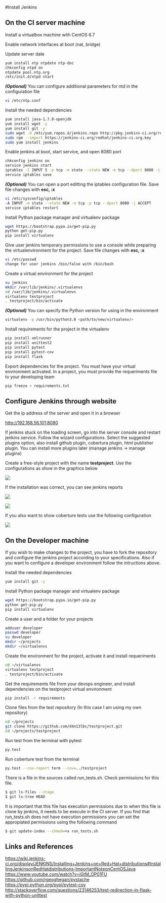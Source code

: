 #Install Jenkins

## On the CI server machine

Install a virtualbox machine with CentOS 6.7

Enable network interfaces at boot (nat, bridge)

Update server date 

```sh
yum install ntp ntpdate ntp-doc
chkconfig ntpd on
ntpdate pool.ntp.org
/etc/init.d/ntpd start
```

***(Optional)*** You can configure additional parameters for ntd in the configuration file

```sh
vi /etc/ntp.conf
```

Install the needed dependencies

```sh
yum install java-1.7.0-openjdk
yum install wget -y
yum install git -y
sudo wget -O /etc/yum.repos.d/jenkins.repo http://pkg.jenkins-ci.org/redhat/jenkins.repo
sudo rpm --import https://jenkins-ci.org/redhat/jenkins-ci.org.key
sudo yum install jenkins
```

Enable jenkins at boot, start service, and open 8080 port

```sh
chkconfig jenkins on
service jenkins start
iptables -I INPUT 5 -p tcp -m state --state NEW -m tcp --dport 8080 -j ACCEPT
service iptables save
```

***(Optional)*** You can open a port editting the iptables configuration file. Save file changes with **esc, :x**

```sh
vi /etc/sysconfig/iptables
-A INPUT -m state --state NEW -m tcp -p tcp --dport 8080 -j ACCEPT
service iptables restart
```

Install Python package manager and virtualenv package

```sh
wget https://bootstrap.pypa.io/get-pip.py
python get-pip.py
pip install virtualenv
```

Give user jenkins temporary permissions to use a console while preparing the virtualenvironment for the project. Save file changes with **esc, :x**

```sh
vi /etc/passwd
change for user jenkins /bin/false with /bin/bash
```

Create a virtual environment for the project

```sh
su jenkins
mkdir /var/lib/jenkins/.virtualenvs
cd /var/lib/jenkins/.virtualenvs
virtualenv testproject
. testproject/bin/activate
```

***(Optional)*** You can specify the Python version for using in the environment
```sh
virtualenv -p /usr/bin/python3.0 <path/to/new/virtualenv/>
```

Install requirements for the project in the virtualenv

```sh
pip install xmlrunner
pip install unittest2
pip install pytest
pip install pytest-cov
pip install flask
```

Export dependencies for the project. You must have your virtual environment activated. In a project, you must provide the requeriments file to your developing team

```sh
pip freeze > requirements.txt
```

## Configure Jenkins through website

Get the ip address of the server and open it in a browser

http://192.168.56.101:8080

If jenkins stuck on the loading screen, go into the server console and restart jenkins service. Follow
the wizard configurations. Select the suggested plugins option, also install github plugin, cobertura plugin, html publisher plugin. You can install more plugins later (manage jenkins -> manage plugins)

Create a free-style project with the name **testproject**. Use the configurations as show in the graphics below

![][1]

If the installation was correct, you can see jenkins reports

![][2]

![][3]

If you also want to show coberture tests use the following configuration

![][4]

## On the Developer machine

If you wish to make changes to the project, you have to fork the repository and configure the jenkins project according to
your specifications. Also if you want to configure a developer environment follow the intructions above.

Install the needed dependencies

```sh
yum install git -y
```

Install Python package manager and virtualenv package

```sh
wget https://bootstrap.pypa.io/get-pip.py
python get-pip.py
pip install virtualenv
```

Create a user and a folder for your projects

```sh
adduser developer
passwd developer
su developer
mkdir ~/projects
mkdir ~/virtualenvs
```

Create the environment for the project, activate it and install requeriments

```sh
cd ~/virtualenvs
virtualenv testproject
. testproject/bin/activate
```

Get the requirements file from your devops engineer, and install dependencies on the testproject virtual environment

```sh
pip install -r requirements
```

Clone files from the test repository (In this case I am using my own repository)

```sh
cd ~/projects
git clone https://github.com/d4n13lbc/testproject.git
cd ~/projects/testproject
```

Run test from the terminal with pytest
```sh
py.test
```

Run coberture test from the terminal

```sh
py.test --cov-report term --cov=../testproject
```

There is a file in the sources called run_tests.sh. Check permissions for this file.

```sh
$ git ls-files --stage
$ git ls-tree HEAD
```

It is important that this file has execution permissions due to when this file is clone by jenkins, it needs 
to be execute in the CI server. If you find that run_tests.sh does not have execution permissions you can set the appropiated permissions using the following command

```sh
$ git update-index --chmod=+x run_tests.sh
```
## Links and References
https://wiki.jenkins-ci.org/display/JENKINS/Installing+Jenkins+on+Red+Hat+distributions#InstallingJenkinsonRedHatdistributions-ImportantNoteonCentOSJava <br/>
https://www.youtube.com/watch?v=iGtM_OP01FU <br/>
https://github.com/rgeoghegan/pystache <br/>
https://pypi.python.org/pypi/pytest-cov <br/>
http://stackoverflow.com/questions/23146253/test-redirection-in-flask-with-python-unittest

[1]: images/jenkins_configuration_icesi.png
[2]: images/jenkins_ok.png
[3]: images/jenkins_console.png
[4]: images/jenkins_configuration_coverage_icesi.png

<!---
#Respuestas
set -e = termina inmediatamente si algun comando produce un error
python -m = permite ejecutar un modulo como script
instalar violations plugin
-->